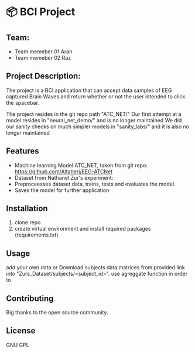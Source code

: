 # :package: BCI Project
## Team:
* Team memeber 01 Aran 
* Team memeber 02 Raz 


## Project Description:
The project is a BCI application that can accept data samples of EEG captured Brain Waves and return
whether or not the user intended to click the spacebar.

The project resides in the git repo path "ATC_NET/"
Our first attempt at a model resides in "neural_net_demo/" and is no longer maintained
We did our sanity checks on much simpler models in "sanity_labs/" and it is also no longer maintained

## Features
* Machine learning Model ATC_NET, taken from git repo: https://github.com/Altaheri/EEG-ATCNet
* Dataset from Nathanel Zur's experiment: 
* Preproceesses dataset data, trains, tests and evaluates the model.
* Saves the model for further application

## Installation
1. clone repo
2. create virtual environment and install required packages (requirements.txt)
## Usage
add your own data or Download subjects data matrices from provided link into "Zurs_Dataset/subjects/<subject_id>".
use agreggate function in order to 

## Contributing
Big thanks to the open source community.

## License
GNU GPL
